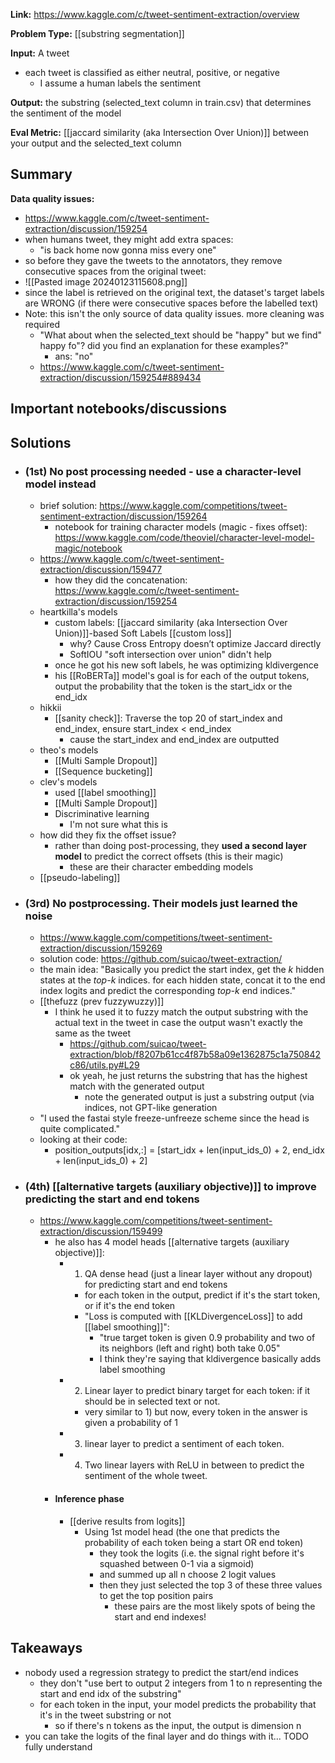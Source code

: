 **Link:** https://www.kaggle.com/c/tweet-sentiment-extraction/overview

**Problem Type:** [[substring segmentation]]

**Input:** A tweet
- each tweet is classified as either neutral, positive, or negative
	- I assume a human labels the sentiment

**Output:** the substring (selected_text column in train.csv) that determines the sentiment of the model

**Eval Metric:** [[jaccard similarity (aka Intersection Over Union)]] between your output and the selected_text column
## Summary

**Data quality issues:**
- https://www.kaggle.com/c/tweet-sentiment-extraction/discussion/159254
- when humans tweet, they might add extra spaces:
	- "is back home now      gonna miss every one"
- so before they gave the tweets to the annotators, they remove consecutive spaces from the original tweet:
- ![[Pasted image 20240123115608.png]]
- since the label is retrieved on the original text, the dataset's target labels are WRONG (if there were consecutive spaces before the labelled text)
- Note: this isn't the only source of data quality issues. more cleaning was required
	- "What about when the selected_text should be "happy" but we find" happy fo"? did you find an explanation for these examples?"
		- ans: "no"
	- https://www.kaggle.com/c/tweet-sentiment-extraction/discussion/159254#889434
## Important notebooks/discussions
## Solutions
- ### (1st) No post processing needed - use a character-level model instead
	- brief solution: https://www.kaggle.com/competitions/tweet-sentiment-extraction/discussion/159264
		- notebook for training character models (magic - fixes offset): https://www.kaggle.com/code/theoviel/character-level-model-magic/notebook
	- https://www.kaggle.com/c/tweet-sentiment-extraction/discussion/159477
		- how they did the concatenation: https://www.kaggle.com/c/tweet-sentiment-extraction/discussion/159254
	- heartkilla's models
		- custom labels: [[jaccard similarity (aka Intersection Over Union)]]-based Soft Labels [[custom loss]]
			- why? Cause Cross Entropy doesn’t optimize Jaccard directly
			- SoftIOU "soft intersection over union" didn't help
		- once he got his new soft labels, he was optimizing kldivergence 
		- his [[RoBERTa]] model's goal is for each of the output tokens, output the probability that the token is the start_idx or the end_idx
	- hikkii
		- [[sanity check]]: Traverse the top 20 of start_index and end_index, ensure start_index < end_index
			- cause the start_index and end_index are outputted 
	- theo's models
		- [[Multi Sample Dropout]]
		- [[Sequence bucketing]]
	- clev's models
		- used [[label smoothing]] 
		- [[Multi Sample Dropout]]
		- Discriminative learning
			- I'm not sure what this is
	- how did they fix the offset issue?
		- rather than doing post-processing, they **used a second layer model** to predict the correct offsets (this is their magic)
			- these are their character embedding models
	- [[pseudo-labeling]] 
- ### (3rd) No postprocessing. Their models just learned the noise
	- https://www.kaggle.com/competitions/tweet-sentiment-extraction/discussion/159269
	- solution code: https://github.com/suicao/tweet-extraction/
	- the main idea: "Basically you predict the start index, get the _k_ hidden states at the _top-k_ indices. for each hidden state, concat it to the end index logits and predict the corresponding _top-k_ end indices."
	- [[thefuzz (prev fuzzywuzzy)]]
		- I think he used it to fuzzy match the output substring with the actual text in the tweet in case the output wasn't exactly the same as the tweet
			- https://github.com/suicao/tweet-extraction/blob/f8207b61cc4f87b58a09e1362875c1a750842c86/utils.py#L29
			- ok yeah, he just returns the substring that has the highest match with the generated output
				- note the generated output is just a substring output (via indices, not GPT-like generation
	- "I used the fastai style freeze-unfreeze scheme since the head is quite complicated."
	- looking at their code:
		- position_outputs[idx,:] = [start_idx + len(input_ids_0) + 2, end_idx + len(input_ids_0) + 2]
- ### (4th) [[alternative targets (auxiliary objective)]] to improve predicting the start and end tokens
	- https://www.kaggle.com/competitions/tweet-sentiment-extraction/discussion/159499
		- he also has 4 model heads [[alternative targets (auxiliary objective)]]:
			- 1) QA dense head (just a linear layer without any dropout) for predicting start and end tokens
				- for each token in the output, predict if it's the start token, or if it's the end token
				- "Loss is computed with [[KLDivergenceLoss]] to add [[label smoothing]]":
					- "true target token is given 0.9 probability and two of its neighbors (left and right) both take 0.05"
					- I think they're saying that kldivergence basically adds label smoothing
			- 2) Linear layer to predict binary target for each token: if it should be in selected text or not.
				- very similar to 1) but now, every token in the answer is given a probability of 1
			- 3) linear layer to predict a sentiment of each token.
			- 4) Two linear layers with ReLU in between to predict the sentiment of the whole tweet.
		- #### Inference phase
			- [[derive results from logits]]
				- Using 1st model head (the one that predicts the probability of each token being a start OR end token)
					- they took the logits (i.e. the signal right before it's squashed between 0-1 via a sigmoid)
					- and summed up all n choose 2 logit values
					- then they just selected the top 3 of these three values to get the top position pairs
						- these pairs are the most likely spots of being the start and end indexes!	
## Takeaways
- nobody used a regression strategy to predict the start/end indices
	- they don't "use bert to output 2 integers from 1 to n representing the start and end idx of the substring"
	- for each token in the input, your model predicts the probability that it's in the tweet substring or not
		- so if there's n tokens as the input, the output is dimension n
- you can take the logits of the final layer and do things with it... TODO fully understand